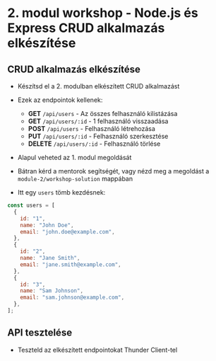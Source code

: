 # 2. modul workshop - Node.js és Express CRUD alkalmazás elkészítése

## CRUD alkalmazás elkészítése

- Készítsd el a 2. modulban elkészített CRUD alkalmazást

- Ezek az endpointok kellenek:

  - **GET** `/api/users` - Az összes felhasználó kilistázása
  - **GET** `/api/users/:id` - 1 felhasználó visszaadása
  - **POST** `/api/users` - Felhasználó létrehozása
  - **PUT** `/api/users/:id` - Felhasználó szerkesztése
  - **DELETE** `/api/users/:id` - Felhasználó törlése

- Alapul veheted az 1. modul megoldását

- Bátran kérd a mentorok segítségét, vagy nézd meg a megoldást a `module-2/workshop-solution` mappában

- Itt egy `users` tömb kezdésnek:

```js
const users = [
  {
    id: "1",
    name: "John Doe",
    email: "john.doe@example.com",
  },
  {
    id: "2",
    name: "Jane Smith",
    email: "jane.smith@example.com",
  },
  {
    id: "3",
    name: "Sam Johnson",
    email: "sam.johnson@example.com",
  },
];
```

## API tesztelése

- Teszteld az elkészített endpointokat Thunder Client-tel
